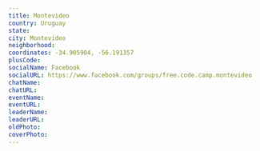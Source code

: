```yaml
---
title: Montevideo
country: Uruguay
state: 
city: Montevideo
neighborhood: 
coordinates: -34.905904, -56.191357
plusCode:
socialName: Facebook
socialURL: https://www.facebook.com/groups/free.code.camp.montevideo
chatName:
chatURL:
eventName:
eventURL:
leaderName:
leaderURL:
oldPhoto: 
coverPhoto:
---
```

